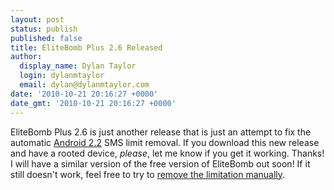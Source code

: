```yaml
---
layout: post
status: publish
published: false
title: EliteBomb Plus 2.6 Released
author:
  display_name: Dylan Taylor
  login: dylanmtaylor
  email: dylan@dylanmtaylor.com
date: '2010-10-21 20:16:27 +0000'
date_gmt: '2010-10-21 20:16:27 +0000'
---
```

<p>EliteBomb Plus 2.6 is just another release that is just an attempt to fix the automatic <a class="zem_slink" title="Android" rel="homepage" href="http://code.google.com/android/">Android 2.2</a> SMS limit removal. If you download this new release and have a rooted device, <em>please</em>, let me know if you get it working. Thanks! I will have a similar version of the free version of EliteBomb out soon! If it still doesn't work, feel free to try to <a href="/pages/blog/2010/10/19/closer-to-a-proper-froyo-limit-removal-fix/">remove the limitation manually</a>.</p>
